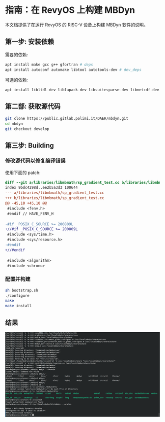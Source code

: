 # 指南：在 RevyOS 上构建 MBDyn

本文档提供了在运行 RevyOS 的 RISC-V 设备上构建 MBDyn 软件的说明。

## 第一步: 安装依赖
需要的依赖:
```bash
apt install make gcc g++ gfortran # deps
apt install autoconf automake libtool autotools-dev # dev_deps
```

可选的依赖:
```bash
apt install libltdl-dev liblapack-dev libsuitesparse-dev libnetcdf-dev libnetcdf-dev
```

## 第二部: 获取源代码
```bash
git clone https://public.gitlab.polimi.it/DAER/mbdyn.git
cd mbdyn
git checkout develop
```

## 第三步: Building
### 修改源代码以修复编译错误
使用下面的 patch:

```diff
diff --git a/libraries/libmbmath/sp_gradient_test.cc b/libraries/libmbmath/sp_gradient_test.cc
index 9bdc4298d..ee2b5a3d3 100644
--- a/libraries/libmbmath/sp_gradient_test.cc
+++ b/libraries/libmbmath/sp_gradient_test.cc
@@ -45,10 +45,10 @@
 #include <fenv.h>
 #endif // HAVE_FENV_H

-#if _POSIX_C_SOURCE >= 200809L
+//#if _POSIX_C_SOURCE >= 200809L
 #include <sys/time.h>
 #include <sys/resource.h>
-#endif
+//#endif

 #include <algorithm>
 #include <chrono>
```

### 配置并构建

```bash
sh bootstrap.sh
./configure
make
make install
```

## 结果

![](result.png)